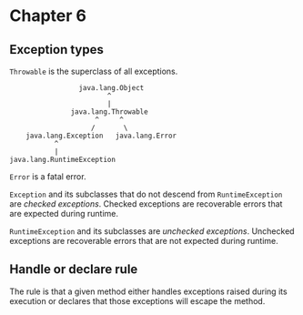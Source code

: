 # Chapter 6

## Exception types

`Throwable` is the superclass of all exceptions.

```asciidoc
                 java.lang.Object
                        ^
                        |
               java.lang.Throwable
                     ^     ^
                    /       \
    java.lang.Exception   java.lang.Error
           ^
           |
java.lang.RuntimeException
```

`Error` is a fatal error.

`Exception` and its subclasses that do not descend from
`RuntimeException` are _checked exceptions_.
Checked exceptions are recoverable errors that are expected during
runtime.

`RuntimeException` and its subclasses are _unchecked exceptions_.
Unchecked exceptions are recoverable errors that are not expected
during runtime.

## Handle or declare rule

The rule is that a given method either handles exceptions raised
during its execution or declares that those exceptions will escape the
method.
